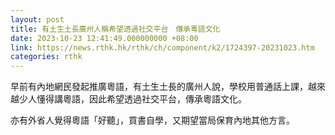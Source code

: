 ```yaml
---
layout: post
title: 有土生土長廣州人稱希望透過社交平台　傳承粵語文化
date: 2023-10-23 12:41:49.000000000 +08:00
link: https://news.rthk.hk/rthk/ch/component/k2/1724397-20231023.htm
categories: rthk
---
```


早前有內地網民發起推廣粵語，有土生土長的廣州人說，學校用普通話上課，越來越少人懂得講粵語，因此希望透過社交平台，傳承粵語文化。

亦有外省人覺得粵語「好聽」，買書自學，又期望當局保育內地其他方言。
